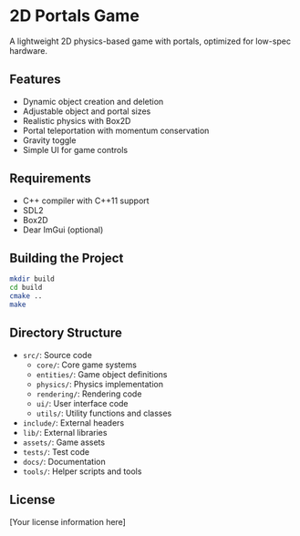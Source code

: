 # 2D Portals Game

A lightweight 2D physics-based game with portals, optimized for low-spec hardware.

## Features

- Dynamic object creation and deletion
- Adjustable object and portal sizes
- Realistic physics with Box2D
- Portal teleportation with momentum conservation
- Gravity toggle
- Simple UI for game controls

## Requirements

- C++ compiler with C++11 support
- SDL2
- Box2D
- Dear ImGui (optional)

## Building the Project

```bash
mkdir build
cd build
cmake ..
make
```

## Directory Structure

- `src/`: Source code
  - `core/`: Core game systems
  - `entities/`: Game object definitions
  - `physics/`: Physics implementation
  - `rendering/`: Rendering code
  - `ui/`: User interface code
  - `utils/`: Utility functions and classes
- `include/`: External headers
- `lib/`: External libraries
- `assets/`: Game assets
- `tests/`: Test code
- `docs/`: Documentation
- `tools/`: Helper scripts and tools

## License

[Your license information here]
